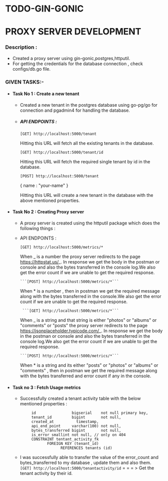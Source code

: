 # TODO-GIN-GONIC

# PROXY SERVER DEVELOPMENT

### Description :

- Created a proxy server using gin-gonic,postgres,httputil.
- For getting the credentials for the database connection , check configs/db.go file.

### GIVEN TASKS:-

- #### Task No 1 : Create a new tenant

  - Created a new tenant in the postgres database using go-pg/go for connection and pgadmin4 for handling the database.
  - ##### API ENDPOINTS :

    `[GET] http://localhost:5000/tenant`

    Hitting this URL will fetch all the existing tenants in the database.

    `[GET] http://localhost:5000/tenant/id`

    Hitting this URL will fetch the required single tenant by id in the database.

    `[POST] http://localhost:5000/tenant`

    {
    name : "your-name"
    }

    Hitting this URL will create a new tenant in the database with the above mentioned properties.

- #### Task No 2 : Creating Proxy server

  - A proxy server is created using the httputil package which does the following things :
  - API ENDPOINTS :

    `[GET] http://localhost:5000/metrics/*`

    When _ is a number the proxy server redirects to the page https://httpstat.us/_. In response we get the body in the postman or console and also the bytes transferred in the console log.We also get the error count if we are unable to get the required response.

        ```[POST] http://localhost:5000/metrics/*```

    When \* is a number , then in postman we get the required message along with the bytes transferred in the console.We also get the error count if we are unable to get the required response.

         ```[GET] http://localhost:5000/metrics/*```

    When _ is a string and that string is either "photos" or "albums" or "comments" or "posts" the proxy server redirects to the page https://jsonplaceholder.typicode.com/_. In response we get the body in the postman or console and also the bytes transferred in the console log.We also get the error count if we are unable to get the required response.

        ```[POST] http://localhost:5000/metrics/*```

    When \* is a string and its either "posts" or "photos" or "albums" or "comments" , then in postman we get the required message along with the bytes transferred and error count if any in the console.

- #### Task no 3 : Fetch Usage metrics

  - Successfully created a tenant activity table with the below mentioned properties :

             id                bigserial    not null primary key,
             tenant_id         bigint       not null,
             created_at          timestamp,
             api_end_point     varchar(100) not null,
             bytes_transferred bigint       not null,
             is_error smallint not null, // only on 404
             CONSTRAINT tentant_activity_fk
                    FOREIGN KEY (tenant_id)
                          REFERENCES tenants (id)

  - I was successfully able to transfer the value of the error_count and bytes_transferred to my database , update them and also them.
    `[GET] http://localhost:5000/tenantactivity/id` = = = > Get the tenant activity by their id.
